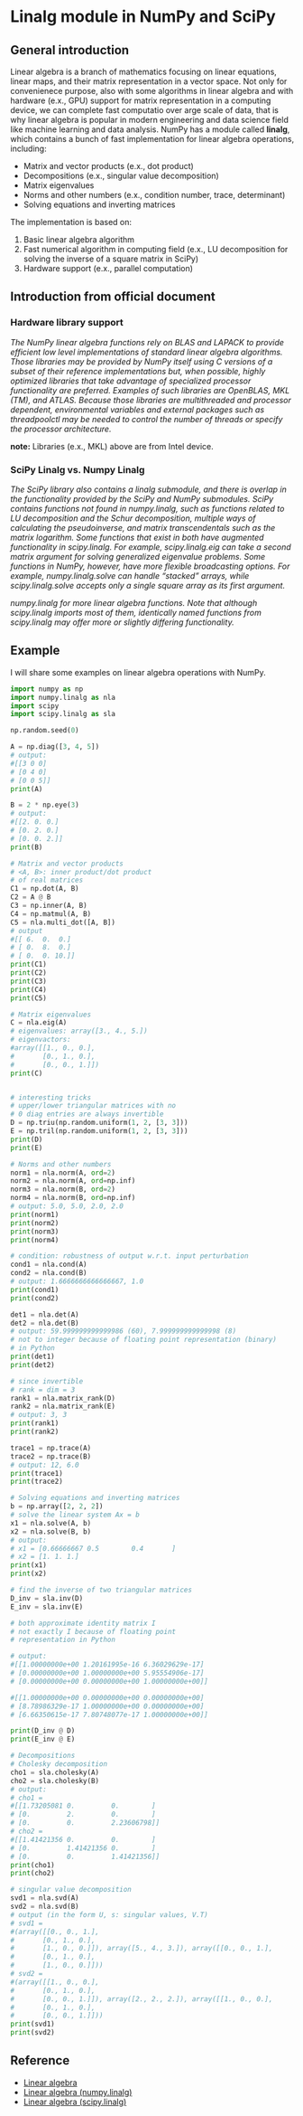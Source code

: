 # Linalg module in NumPy and SciPy

## General introduction
Linear algebra is a branch of mathematics focusing on linear equations, linear maps, and their matrix representation in a vector space. Not only for convenienece purpose, also with some algorithms in linear algebra and with hardware (e.x., GPU) support for matrix representation in a computing device, we can complete fast computatio over arge scale of data, that is why linear algebra is popular in modern engineering and data science field like machine learning and data analysis. NumPy has a module called __linalg__, which contains a bunch of fast implementation for linear algebra operations, including:
 - Matrix and vector products (e.x., dot product)
 - Decompositions (e.x., singular value decomposition)
 - Matrix eigenvalues
 - Norms and other numbers (e.x., condition number, trace, determinant)
 - Solving equations and inverting matrices

The implementation is based on:
1. Basic linear algebra algorithm
2. Fast numerical algorithm in computing field (e.x., LU decomposition for solving the inverse of a square matrix in SciPy)
3. Hardware support (e.x., parallel computation)

## Introduction from official document
### Hardware library support
<i>The NumPy linear algebra functions rely on BLAS and LAPACK to provide efficient low level implementations of standard linear algebra algorithms. Those libraries may be provided by NumPy itself using C versions of a subset of their reference implementations but, when possible, highly optimized libraries that take advantage of specialized processor functionality are preferred. Examples of such libraries are OpenBLAS, MKL (TM), and ATLAS. Because those libraries are multithreaded and processor dependent, environmental variables and external packages such as threadpoolctl may be needed to control the number of threads or specify the processor architecture.</i>

__note:__ Libraries (e.x., MKL) above are from Intel device.

### SciPy Linalg vs. Numpy Linalg
<i>The SciPy library also contains a linalg submodule, and there is overlap in the functionality provided by the SciPy and NumPy submodules. SciPy contains functions not found in numpy.linalg, such as functions related to LU decomposition and the Schur decomposition, multiple ways of calculating the pseudoinverse, and matrix transcendentals such as the matrix logarithm. Some functions that exist in both have augmented functionality in scipy.linalg. For example, scipy.linalg.eig can take a second matrix argument for solving generalized eigenvalue problems. Some functions in NumPy, however, have more flexible broadcasting options. For example, numpy.linalg.solve can handle “stacked” arrays, while scipy.linalg.solve accepts only a single square array as its first argument.</i>

<i>numpy.linalg for more linear algebra functions. Note that although scipy.linalg imports most of them, identically named functions from scipy.linalg may offer more or slightly differing functionality.</i>

## Example
I will share some examples on linear algebra operations with NumPy.
```python
import numpy as np
import numpy.linalg as nla
import scipy
import scipy.linalg as sla

np.random.seed(0)

A = np.diag([3, 4, 5])
# output:
#[[3 0 0]
# [0 4 0]
# [0 0 5]]
print(A)

B = 2 * np.eye(3)
# output:
#[[2. 0. 0.]
# [0. 2. 0.]
# [0. 0. 2.]]
print(B)

# Matrix and vector products
# <A, B>: inner product/dot product
# of real matrices
C1 = np.dot(A, B)
C2 = A @ B
C3 = np.inner(A, B)
C4 = np.matmul(A, B)
C5 = nla.multi_dot([A, B])
# output
#[[ 6.  0.  0.]
# [ 0.  8.  0.]
# [ 0.  0. 10.]]
print(C1)
print(C2)
print(C3)
print(C4)
print(C5)

# Matrix eigenvalues
C = nla.eig(A)
# eigenvalues: array([3., 4., 5.])
# eigenvactors:
#array([[1., 0., 0.],
#       [0., 1., 0.],
#       [0., 0., 1.]])
print(C)


# interesting tricks
# upper/lower triangular matrices with no
# 0 diag entries are always invertible
D = np.triu(np.random.uniform(1, 2, [3, 3]))
E = np.tril(np.random.uniform(1, 2, [3, 3]))
print(D)
print(E)

# Norms and other numbers
norm1 = nla.norm(A, ord=2)
norm2 = nla.norm(A, ord=np.inf)
norm3 = nla.norm(B, ord=2)
norm4 = nla.norm(B, ord=np.inf)
# output: 5.0, 5.0, 2.0, 2.0
print(norm1)
print(norm2)
print(norm3)
print(norm4)

# condition: robustness of output w.r.t. input perturbation
cond1 = nla.cond(A)
cond2 = nla.cond(B)
# output: 1.6666666666666667, 1.0
print(cond1)
print(cond2)

det1 = nla.det(A)
det2 = nla.det(B)
# output: 59.999999999999986 (60), 7.999999999999998 (8)
# not to integer because of floating point representation (binary)
# in Python
print(det1)
print(det2)

# since invertible
# rank = dim = 3
rank1 = nla.matrix_rank(D)
rank2 = nla.matrix_rank(E)
# output: 3, 3
print(rank1)
print(rank2)

trace1 = np.trace(A)
trace2 = np.trace(B)
# output: 12, 6.0
print(trace1)
print(trace2)

# Solving equations and inverting matrices
b = np.array([2, 2, 2])
# solve the linear system Ax = b
x1 = nla.solve(A, b)
x2 = nla.solve(B, b)
# output:
# x1 = [0.66666667 0.5        0.4       ]
# x2 = [1. 1. 1.]
print(x1)
print(x2)

# find the inverse of two triangular matrices
D_inv = sla.inv(D)
E_inv = sla.inv(E)

# both approximate identity matrix I
# not exactly I because of floating point
# representation in Python

# output:
#[[1.00000000e+00 1.20161995e-16 6.36029629e-17]
# [0.00000000e+00 1.00000000e+00 5.95554906e-17]
# [0.00000000e+00 0.00000000e+00 1.00000000e+00]]

#[[1.00000000e+00 0.00000000e+00 0.00000000e+00]
# [8.78986329e-17 1.00000000e+00 0.00000000e+00]
# [6.66350615e-17 7.80748077e-17 1.00000000e+00]]

print(D_inv @ D)
print(E_inv @ E)

# Decompositions
# Cholesky decomposition
cho1 = sla.cholesky(A)
cho2 = sla.cholesky(B)
# output:
# cho1 = 
#[[1.73205081 0.         0.        ]
# [0.         2.         0.        ]
# [0.         0.         2.23606798]]
# cho2 =
#[[1.41421356 0.         0.        ]
# [0.         1.41421356 0.        ]
# [0.         0.         1.41421356]]
print(cho1)
print(cho2)

# singular value decomposition
svd1 = nla.svd(A)
svd2 = nla.svd(B)
# output (in the form U, s: singular values, V.T)
# svd1 =
#(array([[0., 0., 1.],
#       [0., 1., 0.],
#       [1., 0., 0.]]), array([5., 4., 3.]), array([[0., 0., 1.],
#       [0., 1., 0.],
#       [1., 0., 0.]]))
# svd2 =
#(array([[1., 0., 0.],
#       [0., 1., 0.],
#       [0., 0., 1.]]), array([2., 2., 2.]), array([[1., 0., 0.],
#       [0., 1., 0.],
#       [0., 0., 1.]]))
print(svd1)
print(svd2)
```

## Reference
- [Linear algebra](https://en.wikipedia.org/wiki/Linear_algebra)
- [Linear algebra (numpy.linalg)](https://numpy.org/doc/stable/reference/routines.linalg.html)
- [Linear algebra (scipy.linalg)](https://docs.scipy.org/doc/scipy/reference/linalg.html)
